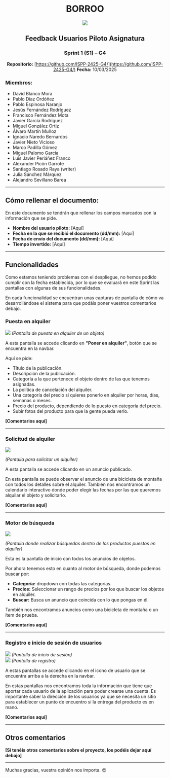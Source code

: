 <div align="center">

# BORROO

![](../../imagenes/borrooLogo.png)

##  Feedback Usuarios Piloto Asignatura  

### Sprint 1 (S1) – G4
**Repositorio:** [https://github.com/ISPP-2425-G4/](https://github.com/ISPP-2425-G4/)
**Fecha:** 10/03/2025


</div>

### Miembros:
- David Blanco Mora
- Pablo Díaz Ordóñez
- Pablo Espinosa Naranjo
- Jesús Fernández Rodríguez
- Francisco Fernández Mota
- Javier García Rodríguez
- Miguel González Ortiz
- Álvaro Martín Muñoz
- Ignacio Naredo Bernardos
- Javier Nieto Vicioso
- Marco Padilla Gómez
- Miguel Palomo García
- Luis Javier Periáñez Franco
- Alexander Picón Garrote
- Santiago Rosado Raya (writer)
- Julia Sánchez Márquez
- Alejandro Sevillano Barea



---

## **Cómo rellenar el documento:**
En este documento se tendrán que rellenar los campos marcados con la información que se pide.

- **Nombre del usuario piloto:** [Aquí]  
- **Fecha en la que se recibió el documento (dd/mm):** [Aquí]  
- **Fecha de envío del documento (dd/mm):** [Aquí]  
- **Tiempo invertido:** [Aquí]  

---

## **Funcionalidades**
Como estamos teniendo problemas con el despliegue, no hemos podido cumplir con la fecha establecida, por lo que se evaluará en este Sprint las pantallas con algunas de sus funcionalidades.

En cada funcionalidad se encuentran unas capturas de pantalla de cómo va desarrollándose el sistema para que podáis poner vuestros comentarios debajo.

### **Puesta en alquiler**
![](Pantallas/pantalla_publicacion.jpg)
_(Pantalla de puesta en alquiler de un objeto)_

A esta pantalla se accede clicando en **"Poner en alquiler"**, botón que se encuentra en la navbar.

Aquí se pide:
- Título de la publicación.
- Descripción de la publicación.
- Categoría a la que pertenece el objeto dentro de las que tenemos asignadas.
- La política de cancelación del alquiler.
- Una categoría del precio si quieres ponerlo en alquiler por horas, días, semanas o meses.
- Precio del producto, dependiendo de lo puesto en categoría del precio.
- Subir fotos del producto para que la gente pueda verlo.

**[Comentarios aquí]**

---

### **Solicitud de alquiler**
![](Pantallas/pantalla_anuncio.jpg)

_(Pantalla para solicitar un alquiler)_

A esta pantalla se accede clicando en un anuncio publicado.

En esta pantalla se puede observar el anuncio de una bicicleta de montaña con todos los detalles sobre el alquiler. También nos encontramos un calendario interactivo donde poder elegir las fechas por las que queremos alquilar el objeto y solicitarlo.

**[Comentarios aquí]**

---

### **Motor de búsqueda**
![](Pantallas/pantalla_home.jpg)

_(Pantalla donde realizar búsquedas dentro de los productos puestos en alquiler)_

Esta es la pantalla de inicio con todos los anuncios de objetos.

Por ahora tenemos esto en cuanto al motor de búsqueda, donde podemos buscar por:
- **Categoría:** dropdown con todas las categorías.
- **Precios:** Seleccionar un rango de precios por los que buscar los objetos en alquiler.
- **Buscar:** Busca un anuncio que coincida con lo que pongas en él.

También nos encontramos anuncios como una bicicleta de montaña o un ítem de prueba.

**[Comentarios aquí]**

---

### **Registro e inicio de sesión de usuarios**
![](Pantallas/pantalla_inicio.jpg)
_(Pantalla de inicio de sesión)_  
![](Pantallas/pantalla_registro.jpg)
_(Pantalla de registro)_

A estas pantallas se accede clicando en el icono de usuario que se encuentra arriba a la derecha en la navbar.

En estas pantallas nos encontramos toda la información que tiene que aportar cada usuario de la aplicación para poder crearse una cuenta. Es importante saber la dirección de los usuarios ya que se necesita un sitio para establecer un punto de encuentro si la entrega del producto es en mano.

**[Comentarios aquí]**

---

## **Otros comentarios**

**[Si tenéis otros comentarios sobre el proyecto, los podéis dejar aquí debajo]**

---

Muchas gracias, vuestra opinión nos importa. 😉